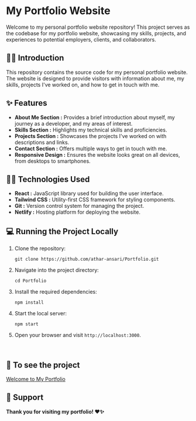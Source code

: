 # My Portfolio Website

Welcome to my personal portfolio website repository! This project serves as the codebase for my portfolio website, showcasing my skills, projects, and experiences to potential employers, clients, and collaborators.


## 🧑‍🎓 Introduction

This repository contains the source code for my personal portfolio website. The website is designed to provide visitors with information about me, my skills, projects I've worked on, and how to get in touch with me.

## ✨ Features

- **About Me Section :**  Provides a brief introduction about myself, my journey as a developer, and my areas of interest.
- **Skills Section :** Highlights my technical skills and proficiencies.
- **Projects Section :** Showcases the projects I've worked on with descriptions and links.
- **Contact Section :** Offers multiple ways to get in touch with me.
- **Responsive Design :** Ensures the website looks great on all devices, from desktops to smartphones.

## 🧑‍💻 Technologies Used

- **React :**  JavaScript library used for building the user interface.
- **Tailwind CSS :**  Utility-first CSS framework for styling components.
- **Git :**  Version control system for managing the project.
- **Netlify :**  Hosting platform for deploying the website.


## 💻 Running the Project Locally

1. Clone the repository:
    ```
    git clone https://github.com/athar-ansari/Portfolio.git
    ```
2. Navigate into the project directory:
    ```
    cd Portfolio
    ```
3. Install the required dependencies:
    ```
    npm install
    ```
4. Start the local server:
    ```
    npm start
    ```
5. Open your browser and visit `http://localhost:3000`.
<br>

## 🔗 To see the project
[Welcome to My Portfolio](https://athar-ansari-portfolio.netlify.app/)
<br>

## 🚀 Support

**Thank you for visiting my portfolio! ❤️✨**

